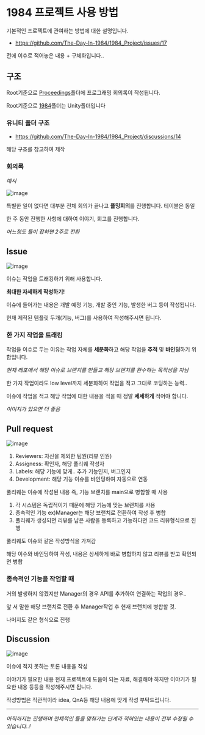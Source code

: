 
# 1984 프로젝트 사용 방법

기본적인 프로젝트에 관여하는 방법에 대한 설명입니다.

- https://github.com/The-Day-In-1984/1984_Project/issues/17

전에 이슈로 적어놓은 내용 + 구체화입니다..

## 구조

Root기준으로 [Proceedings](https://github.com/The-Day-In-1984/1984_Project/tree/main/Proceedings)폴더에 프로그래밍 회의록이 작성됩니다.

Root기준으로 [1984](https://github.com/The-Day-In-1984/1984_Project/tree/main/1984)폴더는 Unity폴더입니다

### 유니티 폴더 구조

- https://github.com/The-Day-In-1984/1984_Project/discussions/14

해당 구조를 참고하여 제작

### 회의록

*예시*

![image](https://user-images.githubusercontent.com/84510455/226413835-62ac4004-60ae-4cdc-9122-d7e4097ea694.png)

특별한 일이 없다면 대부분 전체 회의가 끝나고 **플밍회의**를 진행합니다. 테이블은 동일

한 주 동안 진행한 사항에 대하여 이야기, 회고를 진행합니다.

*어느정도 틀이 잡히면 2주로 전환*

## Issue

![image](https://user-images.githubusercontent.com/84510455/226410817-0c80a98d-c4e8-4ee1-aa77-909a1c2631a1.png)

이슈는 작업을 트래킹하기 위해 사용합니다.

**최대한 자세하게 작성하기!**

이슈에 들어가는 내용은 개발 예정 기능, 개발 중인 기능, 발생한 버그 등이 작성됩니다.

현재 제작된 템플릿 두개(기능, 버그)를 사용하여 작성해주시면 됩니다.

### 한 가지 작업을 트래킹

작업을 이슈로 두는 이유는 작업 자체를 **세분화**하고 해당 작업을 **추적** 및 **바인딩**하기 위함입니다.

*현재 레포에서 해당 이슈로 브랜치를 만들고 해당 브랜치를 완수하는 목적성을 지님*

한 가지 작업이라도 low level까지 세분화하여 작업을 적고 그대로 코딩하는 능력..  

이슈에 작업을 적고 해당 작업에 대한 내용을 적을 때 정말 **세세하게** 적어야 합니다.

*이미지가 있으면 더 좋음*

## Pull request

![image](https://user-images.githubusercontent.com/84510455/226414237-41c6e5bd-4c27-462e-9cbb-6c6c09ddeb73.png)

1. Reviewers: 자신을 제외한 팀원(리뷰 인원)
2. Assigness: 확인자, 해당 풀리퀘 작성자
3. Labels: 해당 기능에 맞게.. 추가 기능인지, 버그인지
4. Development: 해당 기능 이슈를 바인딩하여 자동으로 연동

풀리퀘는 이슈에 작성된 내용 즉, 기능 브랜치를 main으로 병합할 때 사용

1. 각 시스템은 독립적이기 때문에 해당 기능에 맞는 브랜치를 사용
5. 종속적인 기능 ex)Manager는 해당 브랜치로 전환하여 작성 후 병합
6. 풀리퀘가 생성되면 리뷰를 남은 사람을 등록하고 가능하다면 코드 리뷰형식으로 진행

풀리퀘도 이슈와 같은 작성방식을 가져감 

해당 이슈와 바인딩하여 작성, 내용은 상세하게 바로 병합하지 않고 리뷰를 받고 확인되면 병합

### 종속적인 기능을 작업할 때

거의 발생하지 않겠지만 Manager의 경우 API를 추가하여 연결하는 작업의 경우..  

앞 서 말한 해당 브랜치로 전환 후 Manager작업 후 현재 브랜치에 병합할 것.

나머지도 같은 형식으로 진행

## Discussion

![image](https://user-images.githubusercontent.com/84510455/226415257-b54e4672-bb78-4351-89ec-4ec193aa327b.png)

이슈에 적지 못하는 토론 내용을 작성

이야기가 필요한 내용 현재 프로젝트에 도움이 되는 자료, 해결해야 하지만 이야기가 필요한 내용 등등을 작성해주시면 됩니다.

작성방법은 직관적이라 idea, QnA등 해당 내용에 맞게 작성 부탁드립니다.

---

*아직까지는 진행하며 전체적인 틀을 맞춰가는 단계라 적혀있는 내용이 전부 수정될 수 있습니다..!*




